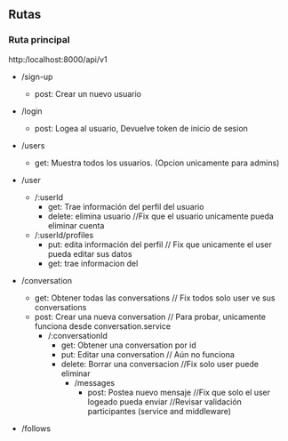 ## Rutas

### Ruta principal
 http:/localhost:8000/api/v1

- /sign-up
    - post: Crear un nuevo usuario
      
- /login
    - post: Logea al usuario, Devuelve token de inicio de sesion

- /users
    - get: Muestra todos los usuarios. (Opcion unicamente para admins)

- /user
    - /:userId
        - get: Trae información del perfil del usuario
        - delete: elimina usuario //Fix que el usuario unicamente pueda eliminar cuenta
    - /:userId/profiles 
        - put: edita información del perfil // Fix que unicamente el user pueda editar sus datos
        - get: trae informacion del 

- /conversation
    - get: Obtener todas las conversations // Fix todos solo user ve sus conversations
    - post: Crear una nueva conversation // Para probar, unicamente funciona desde conversation.service
        - /:conversationId
            - get: Obtener una conversation por id
            - put: Editar una conversation // Aún no funciona
            - delete: Borrar una conversacion //Fix solo user puede eliminar
                - /messages
                    - post: Postea nuevo mensaje //Fix que solo el user logeado pueda enviar //Revisar validación participantes (service and middleware)

- /follows